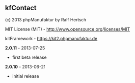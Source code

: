 ## kfContact ##

(c) 2013 phpManufaktur by Ralf Hertsch

MIT License (MIT) - <http://www.opensource.org/licenses/MIT>

kitFramework - <https://kit2.phpmanufaktur.de>

**2.0.11** - 2013-07-25

* first beta release

**2.0.10** - 2013-06-21

* initial release
